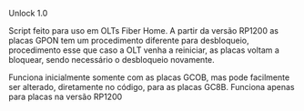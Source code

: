 Unlock 1.0

Script feito para uso em OLTs Fiber Home.
A partir da versão RP1200 as placas GPON tem um procedimento diferente para desbloqueio, procedimento esse que caso a OLT venha a reiniciar, as placas voltam a bloquear, sendo necessário o desbloqueio novamente.

Funciona inicialmente somente com as placas GCOB, mas pode facilmente ser alterado, diretamente no código, para as placas GC8B.
Funciona apenas para placas na versão RP1200
